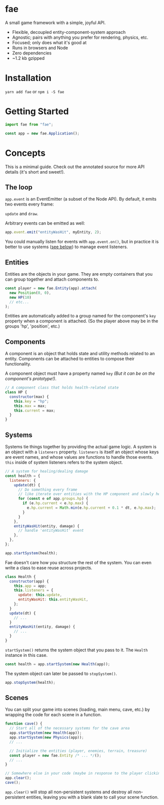 # fae

A small game framework with a simple, joyful API.

- Flexible, decoupled entity-component-system approach
- Agnostic; pairs with anything you prefer for rendering, physics, etc.
- Focused; only does what it's good at
- Runs in browsers and Node
- Zero dependencies
- ~1.2 kb gzipped

# Installation

`yarn add fae` or `npm i -S fae`

# Getting Started

```javascript
import fae from "fae";

const app = new fae.Application();
```

# Concepts

This is a minimal guide. Check out the annotated source for more API details (it's short and sweet!).

## The loop

`app.event` is an EventEmitter (a subset of the Node API). By default, it emits two events every frame:

`update` and `draw`.

Arbitrary events can be emitted as well:

```javascript
app.event.emit("entityWasHit", myEntity, 2);
```

You could manually listen for events with `app.event.on()`, but in practice it is better to use systems ([see below](#systems)) to manage event listeners.

## Entities

Entities are the objects in your game. They are empty containers that you can group together and attach components to.

```javascript
const player = new fae.Entity(app).attach(
  new Position(0, 0),
  new HP(10)
  // etc...
);
```

Entities are automatically added to a group named for the component's `key` property when a component is attached. (So the player above may be in the groups 'hp', 'position', etc.)

## Components

A component is an object that holds state and utility methods related to an entity. Components can be attached to entities to compose their functionality.

A component object must have a property named `key` _(But it can be on the component's prototype!)_.

```javascript
// A component class that holds health-related state
class HP {
  constructor(max) {
    this.key = "hp";
    this.max = max;
    this.current = max;
  }
}
```

## Systems

Systems tie things together by providing the actual game logic. A system is an object with a `listeners` property. `listeners` is itself an object whose keys are event names, and whose values are functions to handle those events. `this` inside of system listeners refers to the system object.

```javascript
// A system for healing/dealing damage
const health = {
  listeners: {
    update(dt) {
      // Do something every frame
      // like iterate over entities with the HP component and slowly heal them:
      for (const e of app.groups.hp) {
        if (e.hp.current < e.hp.max) {
          e.hp.current = Math.min(e.hp.current + 0.1 * dt, e.hp.max);
        }
      }
    },
    entityWasHit(entity, damage) {
      // handle 'entityWasHit' event
    },
  },
};

app.startSystem(health);
```

Fae doesn't care how you structure the rest of the system. You can even write a class to ease reuse across projects.

```javascript
class Health {
  constructor(app) {
    this.app = app;
    this.listeners = {
      update: this.update,
      entityWasHit: this.entityWasHit,
    };
  }
  update(dt) {
    // ...
  }
  entityWasHit(entity, damage) {
    // ...
  }
}
```

`startSystem()` returns the system object that you pass to it. The `Health` instance in this case.

```javascript
const health = app.startSystem(new Health(app));
```

The system object can later be passed to `stopSystem()`.

```javascript
app.stopSystem(health);
```

## Scenes

You can split your game into scenes (loading, main menu, cave, etc.) by wrapping the code for each scene in a function.

```javascript
function cave() {
  // Start all of the necessary systems for the cave area
  app.startSystem(new Health(app));
  app.startSystem(new Physics(app));
  // ...

  // Initialize the entities (player, enemies, terrain, treasure)
  const player = new fae.Entity /* ... */();
  // ...
}
```

```javascript
// Somewhere else in your code (maybe in response to the player clicking 'play')
app.clear();
cave();
```

`app.clear()` will stop all non-persistent systems and destroy all non-persistent entities, leaving you with a blank slate to call your scene function.
